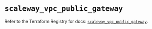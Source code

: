 # `scaleway_vpc_public_gateway`

Refer to the Terraform Registry for docs: [`scaleway_vpc_public_gateway`](https://registry.terraform.io/providers/scaleway/scaleway/2.42.1/docs/resources/vpc_public_gateway).
